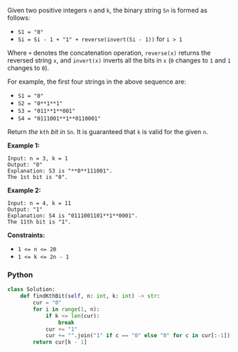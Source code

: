 Given two positive integers  `n`  and  `k`, the binary string  `Sn`  is formed as follows:

- `S1 = "0"`
- `Si = Si - 1 + "1" + reverse(invert(Si - 1))`  for  `i > 1`

Where  `+`  denotes the concatenation operation,  `reverse(x)`  returns the reversed string  `x`, and  `invert(x)`
inverts all the bits in  `x`  (`0`  changes to  `1`  and  `1`  changes to  `0`).

For example, the first four strings in the above sequence are:

- `S1 = "0"`
- `S2 = "0**1**1"`
- `S3 = "011**1**001"`
- `S4 = "0111001**1**0110001"`

Return  _the_  `kth`  _bit_  _in_  `Sn`. It is guaranteed that  `k`  is valid for the given  `n`.

**Example 1:**

```
Input: n = 3, k = 1
Output: "0"
Explanation: S3 is "**0**111001".
The 1st bit is "0".
```

**Example 2:**

```
Input: n = 4, k = 11
Output: "1"
Explanation: S4 is "0111001101**1**0001".
The 11th bit is "1".
```

**Constraints:**

- `1 <= n <= 20`
- `1 <= k <= 2n - 1`

### Python

```python
class Solution:
    def findKthBit(self, n: int, k: int) -> str:
        cur = "0"
        for i in range(1, n):
            if k <= len(cur):
                break
            cur += "1"
            cur += "".join("1" if c == "0" else "0" for c in cur[:-1])[::-1]
        return cur[k - 1]
```